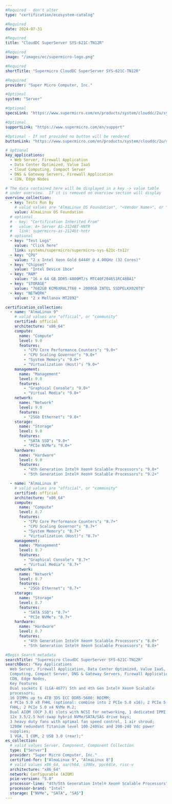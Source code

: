 ```yaml
---
#Required - don't alter
type: "certification/ecosystem-catalog"

#Required
date: 2024-07-31

#Required
title: "CloudDC SuperServer SYS-621C-TN12R"

#Required
image: "/images/ec/supermicro-logo.png"

#Required
shortTitle: "Supermicro CloudDC SuperServer SYS-621C-TN12R"

#Required
provider: "Super Micro Computer, Inc."

#Optional
system: "Server"

#Optional
specsLink: "https://www.supermicro.com/en/products/system/clouddc/2u/sys-621c-tn12r"

#Optional
supportLink: "https://www.supermicro.com/en/support"

#Optional - If not provided no button will be rendered
buttonLink: "https://www.supermicro.com/en/products/system/clouddc/2u/sys-621c-tn12r"

# optional
key_applications:
  - Web Server, Firewall Application
  - Data Center Optimized, Value IaaS
  - Cloud Computing, Compact Server
  - DNS & Gateway Servers, Firewall Application
  - CDN, Edge Nodes

# The data contained here will be displayed in a key -> value table
# under overview.  If it is removed no overview section will display
overview_collection:
  - key: Tests Run By
    # valid values are "AlmaLinux OS Foundation", "<Vendor Name>", or "Community"
    value: AlmaLinux OS Foundation
  # optional
  # - key: "Certification Inherited From"
  #   value: A+ Server AS-2124BT-HNTR
  #   link: supermicro-as-2124bt-hntr
  # optional
  - key: "Test Logs"
    value: "Click here"
    link: systems/supermicro/supermicro-sys-621c-tn12r
  - key: "CPU"
    value: "2 x Intel Xeon Gold 6444Y @ 4.00GHz (32 Cores)"
  - key: "Chipset"
    value: "Intel Device 1bce"
  - key: "RAM"
    value: "16 x 64 GB DDR5-4800MT/s MTC40F2046S1RC48BA1"
  - key: "STORAGE"
    value: "7682GB KCM6XRUL7T68 + 2000GB INTEL SSDPELKX020T8"
  - key: "NETWORK"
    value: "2 x Mellanox MT2892"

certification_collection:
  - name: "AlmaLinux 9"
    # valid values are "official", or "community"
    certified: official
    architecture: "x86_64"
    compute:
      name: "Compute"
      level: 9.0
      features:
        - "CPU Core Performance Counters": "9.0+"
        - "CPU Scaling Governor": "9.0+"
        - "System Memory": "9.0+"
        - "Virtualization (Host)": "9.0+"
    management:
      name: "Management"
      level: 9.0
      features:
        - "Graphical Console": "9.0+"
        - "Virtual Media": "9.0+"
    network:
      name: "Network"
      level: 9.0
      features:
        - "25Gb Ethernet": "9.0+"
    storage:
      name: "Storage"
      level: 9.0
      features:
        - "SATA SSD": "9.0+"
        - "PCIe NVMe": "9.0+"
    hardware:
      name: "Hardware"
      level: 9.0
      features:
        - "4th Generation Intel® Xeon® Scalable Processors": "9.0+"
        - "5th Generation Intel® Xeon® Scalable Processors": "9.2+"

  - name: "AlmaLinux 8"
    # valid values are "official", or "community"
    certified: official
    architecture: "x86_64"
    compute:
      name: "Compute"
      level: 8.7
      features:
        - "CPU Core Performance Counters": "8.7+"
        - "CPU Scaling Governor": "8.7+"
        - "System Memory": "8.7+"
        - "Virtualization (Host)": "8.7+"
    management:
      name: "Management"
      level: 8.7
      features:
        - "Graphical Console": "8.7+"
        - "Virtual Media": "8.7+"
    network:
      name: "Network"
      level: 8.7
      features:
        - "25Gb Ethernet": "8.7+"
    storage:
      name: "Storage"
      level: 8.7
      features:
        - "SATA SSD": "8.7+"
        - "PCIe NVMe": "8.7+"
    hardware:
      name: "Hardware"
      level: 8.7
      features:
        - "4th Generation Intel® Xeon® Scalable Processors": "8.0+"
        - "5th Generation Intel® Xeon® Scalable Processors": "8.8+"

#Begin Search metadata
searchTitle: "Supermicro CloudDC SuperServer SYS-621C-TN12R"
searchDesc: "Key Applications
  Web Server, Firewall Application, Data Center Optimized, Value IaaS, Cloud
  Computing, Compact Server, DNS & Gateway Servers, Firewall Application,
  CDN, Edge Nodes,
  Key Features
  Dual sockets E (LGA-4677) 5th and 4th Gen Intel® Xeon® Scalable
  processors;
  16 DIMMs up to 4TB 3DS ECC DDR5-5600: RDIMM;
  4 PCIe 5.0 x8 FHHL (optional: combine into 2 PCIe 5.0 x16); 2 PCIe 5.0 x16
  FHHL; 2 PCIe 5.0 x4 NVMe M.2;
  Dual AIOM (OCP 3.0) slots with NCSI for networking, 1 dedicated IPMI LAN;
  12x 3.5/2.5 hot-swap hybrid NVMe/SATA/SAS drive bays;
  3 heavy duty fans with optimal fan speed control, 1 air shroud;
  1200W redundant Titanium level 100-240Vac and 200-240 Vdc power
  supplies;
  1 VGA, 1 COM, 2 USB 3.0 (rear);"
es_collection:
  # valid values Server, Component, Component Collection
  type: ["Server"]
  provider: "Super Micro Computer, Inc."
  certified-for: ["AlmaLinux 9", "AlmaLinux 8"]
  # valid values x86_64, aarch64, s390x, ppc64le, risc-v
  architecture: "x86_64"
  network: Configurable (AIOM)
  pcie-version: "5.0"
  processor-line: "4th/5th Generation Intel® Xeon® Scalable Processors"
  processor-brand: "Intel"
  storage: ["NVMe", "SATA", "SAS"]
---
```

